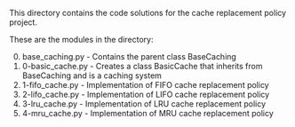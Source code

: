 This directory contains the code solutions for the cache replacement policy project. 

These are the modules in the directory:

0) base_caching.py - Contains the parent class BaseCaching
1) 0-basic_cache.py - Creates a class BasicCache that inherits from BaseCaching and is a caching system
2) 1-fifo_cache.py - Implementation of FIFO cache replacement policy
3) 2-lifo_cache.py - Implementation of LIFO cache replacement policy
4) 3-lru_cache.py - Implementation of LRU cache replacement policy
5) 4-mru_cache.py - Implementation of MRU cache replacement policy